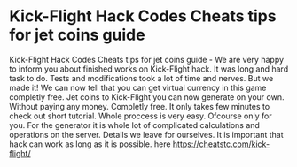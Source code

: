 # Kick-Flight Hack Codes Cheats tips for jet coins guide

Kick-Flight Hack Codes Cheats tips for jet coins guide - We are very happy to inform you about finished works on Kick-Flight hack.
It was long and hard task to do. Tests and modifications took a lot of time and nerves. But we made it! We can now tell that you can get virtual currency in this game completly free.
Jet coins to Kick-Flight you can now generate on your own. Without paying any money. Completly free. It only takes few minutes to check out short tutorial. Whole proccess is very easy. Ofcourse only for you. For the generator it is whole lot of complicated calculations and operations on the server. Details we leave for ourselves. 
It is important that hack can work as long as it is possible.
here https://cheatstc.com/kick-flight/


